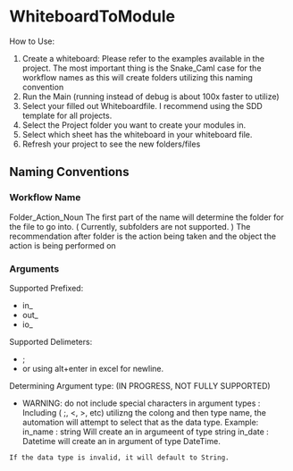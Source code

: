 # WhiteboardToModule

How to Use:

1. Create a whiteboard: Please refer to the examples available in the project. The most important thing is the Snake_Caml case for the workflow names as this will create folders utilizing this naming convention
2. Run the Main (running instead of debug is about 100x faster to utilize)
3. Select your filled out Whiteboardfile. I recommend using the SDD template for all projects.
4. Select the Project folder you want to create your modules in.
5. Select which sheet has the whiteboard in your whiteboard file.
6. Refresh your project to see the new folders/files


## Naming Conventions
### Workflow Name
  Folder_Action_Noun
  The first part of the name will determine the folder for the file to go into. ( Currently, subfolders are not supported. )
  The recommendation after folder is the action being taken and the object the action is being performed on
  
  ### Arguments
   Supported Prefixed:
   * in_
   * out_
   * io_
   
   Supported Delimeters:
   * ;
   * or using alt+enter in excel for newline.
   
   Determining Argument type: (IN PROGRESS, NOT FULLY SUPPORTED)
   * WARNING: do not include special characters in argument types : Including ( ;, <, >, etc)
    utilizng the colong and then type name, the automation will attempt to select that as the data type.
    Example:
    in_name : string
    Will create an in argumeent of type string
    in_date : Datetime
    will create an in argument of type DateTime.
    
    If the data type is invalid, it will default to String.